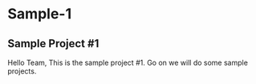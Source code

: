 # Sample-1
Sample Project #1
----------------------

Hello Team,
This is the sample project #1.
Go on we will do some sample projects.
